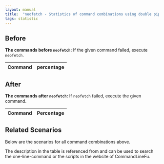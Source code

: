 ```yaml
---
layout: manual
title:  "neofetch - Statistics of command combinations using double pipe"
tags: statistic
---
```


## Before

__The commands before `neofetch`:__ If the given command failed, execute `neofetch`.

| Command | percentage |
|--------|--------|



## After

__The commands after `neofetch`:__ If `neofetch` failed, execute the given command.

| Command | Percentage | 
|-------|--------|



## Related Scenarios

Below are the scenarios for all command combinations above.

The description in the table is referenced from and can be used to search the one-line-command or the scripts in the website of CommandLineFu.




